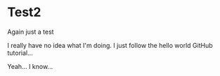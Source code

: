 # Test2
Again just a test

I really have no idea what I'm doing. I just follow the hello world GitHub tutorial...

Yeah... I know...
